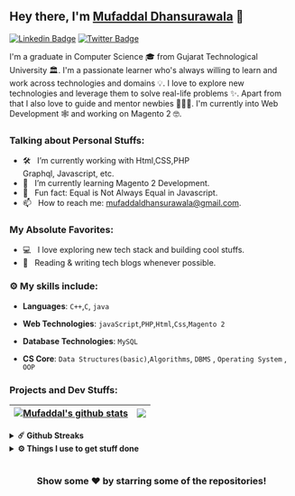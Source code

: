 ## Hey there, I'm **[Mufaddal Dhansurawala](https://www.linkedin.com/in/mufaddal-dhansurawala/)** :wave:

[![Linkedin Badge](https://img.shields.io/badge/-LinkedIn-0e76a8?style=flat-square&logo=Linkedin&logoColor=white)](https://www.linkedin.com/in/mufaddal-dhansurawala)
[![Twitter Badge](https://img.shields.io/badge/-Twitter-00acee?style=flat-square&logo=Twitter&logoColor=white)](https://twitter.com/dhansurawala)
<!--[![Website Badge](https://img.shields.io/badge/Website-3b5998?style=flat-square&logo=google-chrome&logoColor=white)](#)-->
<!--[![Instagram Badge](https://img.shields.io/badge/-Instagram-e4405f?style=flat-square&logo=Instagram&logoColor=white)](#)-->

I'm a graduate in Computer Science 🎓 from Gujarat Technological University 🏛. I'm a passionate learner who's always willing to learn and work across technologies and domains 💡. I love to explore new technologies and leverage them to solve real-life problems ✨. Apart from that I also love to guide and mentor newbies 👨🏻‍💻. I'm currently into Web Development 🕸️ and working on Magento 2 🤓.

### Talking about Personal Stuffs:

- 🛠 &nbsp; I’m currently working with Html,CSS,PHP <br /> Graphql, Javascript, etc.
- 🚀 &nbsp; I’m currently learning Magento 2 Development.
- 👾 &nbsp; Fun fact: Equal is Not Always Equal in Javascript.
- 📫 &nbsp; How to reach me: mufaddaldhansurawala@gmail.com.

### My Absolute Favorites:

- 💻 &nbsp; I love exploring new tech stack and building cool stuffs.
- 📰 &nbsp; Reading & writing tech blogs whenever possible.

<!--**Have a look on my [portfolio](#) .**-->


### :gear: My skills include:

- **Languages**: `C++`,`C`, `java`

- **Web Technologies**: `javaScript`,`PHP`,`Html`,`Css`,`Magento 2`

- **Database Technologies**: `MySQL`

- **CS Core**: `Data Structures(basic)`,`Algorithms`, `DBMS` , `Operating System` , `OOP`

### Projects and Dev Stuffs:

| <a href="https://github.com/Mufaddal-Dhansurawala/github-readme-stats"><img align="center" src="https://github-readme-stats.vercel.app/api?username=Mufaddal-Dhansurawala&show_icons=true&hide_border=true&&count_private=true&include_all_commits=true" alt="Mufaddal's github stats" /></a> | <a href="https://github.com/Mufaddal-Dhansurawala/github-readme-stats"><img align="center" src="https://github-readme-stats.vercel.app/api/top-langs/?username=Mufaddal-Dhansurawala&exclude_repo=KNN-Image-Classification&show_icons=true&hide_border=true&layout=compact&langs_count=8" /></a> |
| ------------------------------------------------------------------------------------------------------------------------------------------------------------------------------------------------------------------------------------------------------------------- | ------------------------------------------------------------------------------------------------------------------------------------------------------------------------------------------------------------------------ |


<details>	
  <summary><b>☄️ Github Streaks</b></summary>

  <br />
  <img height="180em" src="https://github-readme-streak-stats.herokuapp.com/?user=Shivam-Pathak&hide_border=true" />
</details>

<details>	
  <br />
  <summary><b>⚙️ Things I use to get stuff done</b></summary>
  	<ul>
  	    <li><b>OS:</b> Windows 10 Pro</li>
	    <li><b>Laptop: </b> Dell inspiron 15 (i5)</li>
  	    <li><b>Browser: </b> Google Chrome,Firefox Web Browser</li>
	    <li><b>To Stay Updated:</b> Dev.to, Medium, Linkedin and Twitter.</li>
	    <br />
	</ul>	
</details>

#

<div align="center">

### Show some ❤️ by starring some of the repositories!

</div>
